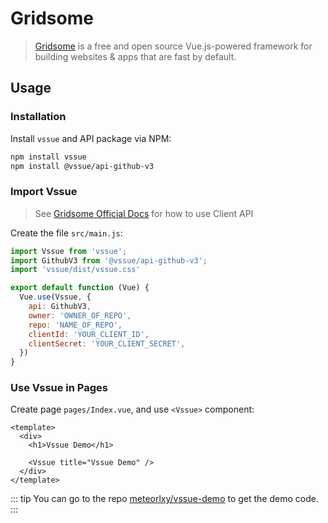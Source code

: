 # Gridsome

> [Gridsome](https://gridsome.org) is a free and open source Vue.js-powered framework for building websites & apps that are fast by default.

## Usage

### Installation

Install `vssue` and API package via NPM:

```bash
npm install vssue
npm install @vssue/api-github-v3
```

### Import Vssue

> See [Gridsome Official Docs](https://gridsome.org/docs/client-api/) for how to use Client API

Create the file `src/main.js`:

```js
import Vssue from 'vssue';
import GithubV3 from '@vssue/api-github-v3';
import 'vssue/dist/vssue.css'

export default function (Vue) {
  Vue.use(Vssue, {
    api: GithubV3,
    owner: 'OWNER_OF_REPO',
    repo: 'NAME_OF_REPO',
    clientId: 'YOUR_CLIENT_ID',
    clientSecret: 'YOUR_CLIENT_SECRET',
  })
}
```

### Use Vssue in Pages

Create page `pages/Index.vue`, and use `<Vssue>` component:

```vue
<template>
  <div>
    <h1>Vssue Demo</h1>

    <Vssue title="Vssue Demo" />
  </div>
</template>
```

::: tip
You can go to the repo [meteorlxy/vssue-demo](https://github.com/meteorlxy/vssue-demo) to get the demo code.
:::
